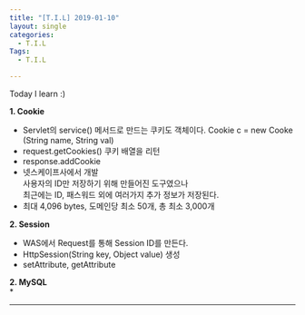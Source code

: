 ```yaml
---
title: "[T.I.L] 2019-01-10"
layout: single
categories:
  - T.I.L
Tags:
  - T.I.L

---
```

Today I learn :)

**1. Cookie**
 * Servlet의 service() 메서드로 만드는 쿠키도 객체이다.
    Cookie c = new Cooke (String name, String val)  
 * request.getCookies() 쿠키 배열을 리턴
 * response.addCookie  
 * 넷스케이프사에서 개발  
    사용자의 ID만 저장하기 위해 만들어진 도구였으나  
    최근에는 ID, 패스워드 외에 여러가지 추가 정보가 저장된다.  
 * 최대 4,096 bytes, 도메인당 최소 50개, 총 최소 3,000개  
    

**2. Session**
 * WAS에서 Request를 통해 Session ID를 만든다.
 * HttpSession(String key, Object value) 생성
 * setAttribute, getAttribute  

**2. MySQL**  
 *    
  

   
      

***  




